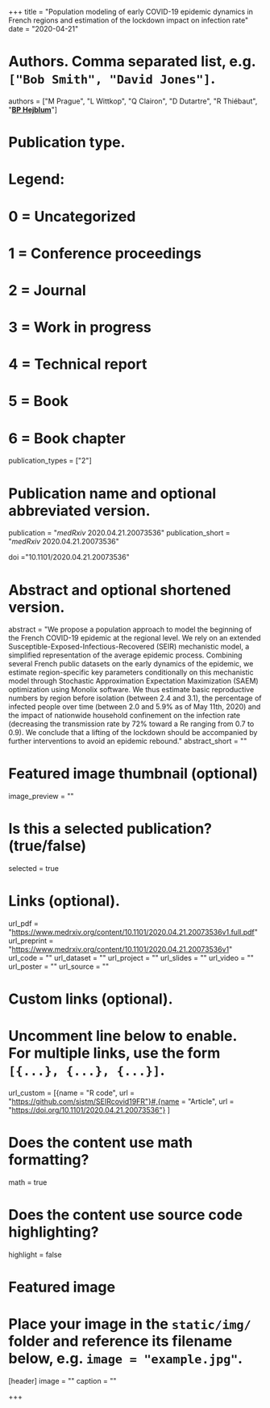+++
title = "Population modeling of early COVID-19 epidemic dynamics in French regions and estimation of the lockdown impact on infection rate"
date = "2020-04-21"

# Authors. Comma separated list, e.g. `["Bob Smith", "David Jones"]`.
authors = ["M Prague", "L Wittkop", "Q Clairon", "D Dutartre", "R Thiébaut", "<u>**BP Hejblum**</u>"]
# Publication type.
# Legend:
# 0 = Uncategorized
# 1 = Conference proceedings
# 2 = Journal
# 3 = Work in progress
# 4 = Technical report
# 5 = Book
# 6 = Book chapter
publication_types = ["2"]

# Publication name and optional abbreviated version.
publication = "*medRxiv* 2020.04.21.20073536"
publication_short = "*medRxiv* 2020.04.21.20073536"

doi ="10.1101/2020.04.21.20073536"

# Abstract and optional shortened version.
abstract = "We propose a population approach to model the beginning of the French COVID-19 epidemic at the regional level. We rely on an extended Susceptible-Exposed-Infectious-Recovered (SEIR) mechanistic model, a simplified representation of the average epidemic process. Combining several French public datasets on the early dynamics of the epidemic, we estimate region-specific key parameters conditionally on this mechanistic model through Stochastic Approximation Expectation Maximization (SAEM) optimization using Monolix software. We thus estimate basic reproductive numbers by region before isolation (between 2.4 and 3.1), the percentage of infected people over time (between 2.0 and 5.9% as of May 11th, 2020) and the impact of nationwide household confinement on the infection rate (decreasing the transmission rate by 72% toward a Re ranging from 0.7 to 0.9). We conclude that a lifting of the lockdown should be accompanied by further interventions to avoid an epidemic rebound."
abstract_short = ""

# Featured image thumbnail (optional)
image_preview = ""

# Is this a selected publication? (true/false)
selected = true

# Links (optional).
url_pdf = "https://www.medrxiv.org/content/10.1101/2020.04.21.20073536v1.full.pdf"
url_preprint = "https://www.medrxiv.org/content/10.1101/2020.04.21.20073536v1"
url_code = ""
url_dataset = ""
url_project = ""
url_slides = ""
url_video = ""
url_poster = ""
url_source = ""

# Custom links (optional).
# Uncomment line below to enable. For multiple links, use the form `[{...}, {...}, {...}]`.
url_custom = [{name = "R code", url = "https://github.com/sistm/SEIRcovid19FR"}#,{name = "Article", url = "https://doi.org/10.1101/2020.04.21.20073536"}
]


# Does the content use math formatting?
math = true

# Does the content use source code highlighting?
highlight = false

# Featured image
# Place your image in the `static/img/` folder and reference its filename below, e.g. `image = "example.jpg"`.
[header]
image = ""
caption = ""

+++
